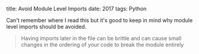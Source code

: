 title: Avoid Module Level Imports
date: 2017
tags: Python

Can't remember where I read this but it's good to keep in mind why
module level imports should be avoided.

> Having imports later in the file can be brittle and can cause small changes in the ordering
of your code to break the module entirely